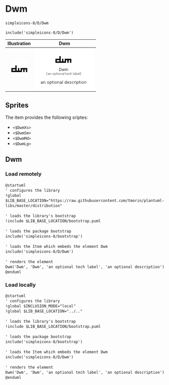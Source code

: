 # Dwm


```text
simpleicons-8/D/Dwm
```

```text
include('simpleicons-8/D/Dwm')
```



| Illustration | Dwm |
| :---: | :---: |
| ![illustration for Illustration](../../simpleicons-8/D/Dwm.png) | ![illustration for Dwm](../../simpleicons-8/D/Dwm.Local.png) |



## Sprites
The item provides the following sriptes:

- `<$DwmXs>`
- `<$DwmSm>`
- `<$DwmMd>`
- `<$DwmLg>`





## Dwm

### Load remotely
```plantuml
@startuml
' configures the library
!global $LIB_BASE_LOCATION="https://raw.githubusercontent.com/tmorin/plantuml-libs/master/distribution"

' loads the library's bootstrap
!include $LIB_BASE_LOCATION/bootstrap.puml

' loads the package bootstrap
include('simpleicons-8/bootstrap')

' loads the Item which embeds the element Dwm
include('simpleicons-8/D/Dwm')

' renders the element
Dwm('Dwm', 'Dwm', 'an optional tech label', 'an optional description')
@enduml
```

### Load locally
```plantuml
@startuml
' configures the library
!global $INCLUSION_MODE="local"
!global $LIB_BASE_LOCATION="../.."

' loads the library's bootstrap
!include $LIB_BASE_LOCATION/bootstrap.puml

' loads the package bootstrap
include('simpleicons-8/bootstrap')

' loads the Item which embeds the element Dwm
include('simpleicons-8/D/Dwm')

' renders the element
Dwm('Dwm', 'Dwm', 'an optional tech label', 'an optional description')
@enduml
```

